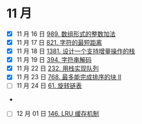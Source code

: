 # 11 月

- [x] 11 月 16 日 [989. 数组形式的整数加法](https://leetcode-cn.com/problems/add-to-array-form-of-integer/)
- [x] 11 月 17 日 [821. 字符的最短距离](https://leetcode-cn.com/problems/shortest-distance-to-a-character)
- [x] 11 月 18 日 [1381. 设计一个支持增量操作的栈](https://leetcode-cn.com/problems/design-a-stack-with-increment-operation/)
- [x] 11 月 19 日 [394. 字符串解码](https://leetcode-cn.com/problems/decode-string/)
- [x] 11 月 22 日 [232. 用栈实现队列](https://leetcode-cn.com/problems/implement-queue-using-stacks/)
- [x] 11 月 23 日 [768. 最多能完成排序的块 II](https://leetcode-cn.com/problems/max-chunks-to-make-sorted-ii/)
- [ ] 11 月 24 日 [61. 旋转链表](https://leetcode-cn.com/problems/rotate-list/)
- 
- [ ] 12 月 01 日 [146. LRU 缓存机制](https://leetcode-cn.com/problems/lru-cache/)
